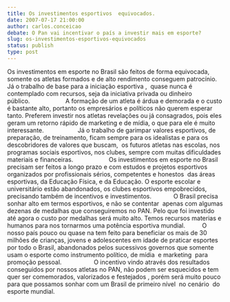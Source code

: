 ```yaml
---
title: Os investimentos esportivos  equivocados.
date: 2007-07-17 21:00:00
author: carlos.conceicao
debate: O Pan vai incentivar o país a investir mais em esporte?
slug: os-investimentos-esportivos-equivocados
status: publish 
type: post
---
```


Os investimentos em esporte no Brasil são feitos de forma equivocada, somente os atletas formados e de alto rendimento conseguem patrocínio. Já o trabalho de base para a iniciação esportiva ,  quase nunca é contemplado com recursos, seja da iniciativa privada ou dinheiro público.                     A formação de um atleta é árdua e demorada e o custo é bastante alto, portanto os empresários e políticos não querem esperar tanto. Preferem investir nos atletas revelações ou já consagrados, pois eles geram um retorno rápido de marketing e de mídia, o que para ele é muito interessante.                    Já o trabalho de garimpar valores esportivos, de preparação, de treinamento, ficam sempre para os idealistas e para os descobridores de valores que buscam,  os futuros atletas nas escolas, nos programas sociais esportivos, nos clubes, sempre com muitas dificuldades materiais e financeiras.                     Os investimentos em esporte no Brasil precisam ser feitos a longo prazo e com estudos e projetos esportivos organizados por profissionais sérios, competentes e honestos  das áreas esportivas, da Educação Física, e da Educação. O esporte escolar e universitário estão abandonados, os clubes esportivos empobrecidos, precisando também de incentivos e investimentos.             O Brasil precisa sonhar alto em termos esportivos, e não se contentar  apenas com algumas dezenas de medalhas que conseguiremos no PAN. Pelo que foi investido até agora o custo por medalhas será muito alto. Temos recursos materias e  humanos para nos tornarmos uma potência esportiva mundial.          O nosso país pouco ou quase na tem feito para beneficiar os mais de 30 milhões de crianças, jovens e adolescentes em idade de praticar esportes por todo o Brasil, abandonados pelos sucessivos governos que somente usam o esporte como instrumento político, de mídia  e marketing  para promoção pessoal.                   O incentivo vindo através dos resultados conseguidos por nossos atletas no PAN, não podem ser esquecidos e tem quer ser comemorados, valorizados e festejados , porém será muito pouco para que possamos sonhar com um Brasil de primeiro nível  no cenário  do esporte mundial.
